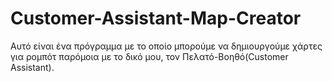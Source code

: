 # Customer-Assistant-Map-Creator
Αυτό είναι ένα πρόγραμμα με το οποίο μπορούμε να δημιουργούμε χάρτες για ρομπότ παρόμοια με το δικό μου, τον Πελατό-Βοηθό(Customer Assistant).
